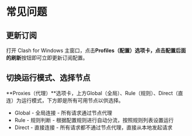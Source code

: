 # 常见问题

## 更新订阅

打开 Clash for Windows 主窗口，点击**Profiles（配置）**选项卡，点击配置后面的**刷新**按钮即可立即更新订阅配置。

## 切换运行模式、选择节点

**Proxies（代理）**选项卡，上方Global（全局）、Rule（规则）、Direct（直连）为运行模式，下方即是所有可用节点以供选择。

* Global - 全局连接 - 所有请求通过节点代理
* Rule - 规则判断 - 根据配置规则进行自动分流，按照规则列表设置运行
* Direct - 直接连接 - 所有请求都不通过节点代理，直接从本地发起请求
